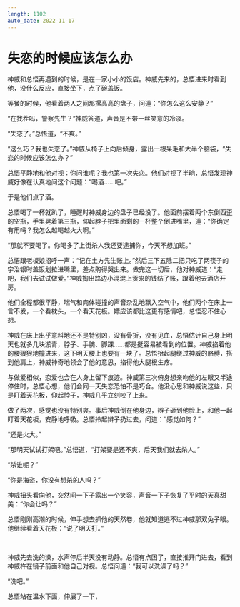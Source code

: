 ```yaml
---
length: 1102
auto_date: 2022-11-17
---
```


# 失恋的时候应该怎么办

神威和总悟再遇到的时候，是在一家小小的饭店。神威先来的，总悟进来时看到他，没什么反应，直接坐下，点了碗盖饭。

等餐的时候，他看着两人之间那摞高高的盘子，问道：“你怎么这么安静？”

“在找茬吗，警察先生？”神威答道，声音是不带一丝笑意的冷淡。

“失恋了。”总悟道，“不爽。”

“这么巧？我也失恋了。”神威从椅子上向后倾身，露出一根呆毛和大半个脑袋，“失恋的时候应该怎么办？”

总悟平静地和他对视：你问谁呢？我也第一次失恋。他们对视了半晌，总悟发现神威好像在认真地问这个问题：“喝酒……吧。”

于是他们点了酒。

总悟喝了一杯就趴了，睡醒时神威身边的盘子已经没了。他面前摆着两个东倒西歪的空瓶，手里晃着第三瓶，仰起脖子把里面剩的一杯整个倒进嘴里，道：“你确定有用吗？我怎么越喝越火大啊。”

“那就不要喝了。你喝多了上街杀人我还要逮捕你，今天不想加班。”

总悟跟老板娘招呼一声：“记在土方先生账上。”然后三下五除二把只吃了两筷子的宇治银时盖饭划拉进嘴里，差点齁得哭出来。做完这一切后，他对神威道：“走吧，我们去试试做爱。”神威掏出路边小混混上贡来的钱结了账，跟着他去酒店开房。

他们全程都很平静，喘气和肉体碰撞的声音杂乱地飘入空气中，他们两个在床上一言不发，一个看枕头，一个看天花板。嫖应该都比这更有感情吧，总悟忍不住心想。

神威在床上出乎意料地还不是特别凶，没有骨折，没有见血，总悟估计自己身上明天也就多几块淤青，脖子、手腕、脚踝……都是挺容易被看到的位置。神威掐着他的腰狠狠地撞进来，这下明天腰上也要有一块了。总悟抬起腿绕过神威的胳膊，搭到他肩上，神威神奇地领会了他的意思，掐得他大腿根生疼。

与做爱相似，恋爱也会在人身上留下痕迹。神威第三次俯身想亲吻他的左眼又半途停住时，总悟心想，他们会同一天失恋恐怕不是巧合。他没心思和神威说这些，只是盯着天花板，仰起脖子，神威几乎立刻咬了上来。

做了两次，感觉也没有特别爽。事后神威倒在他身边，辫子砸到他脸上，和他一起盯着天花板，安静地呼吸。总悟拎起辫子扔过去，问道：“感觉如何？”

“还是火大。”

“那明天试试打架吧。”总悟道，“打架要是还不爽，后天我们就去杀人。”

“杀谁呢？”

“你是海盗，你没有想杀的人吗？”

神威扭头看向他，突然间一下子露出一个笑容，声音一下子恢复了平时的天真甜美：“你会让吗？”

总悟刚刚高潮的时候，伸手想去抓他的天然卷，他就知道逃不过神威那双兔子眼。他继续看着天花板：“说了明天打。”

<br>

神威先去洗的澡，水声停后半天没有动静。总悟有点困了，直接推开门进去，看到神威杵在镜子前面和他自己对视。总悟问道：“我可以洗澡了吗？”

“洗吧。”

总悟站在温水下面，伸展了一下，
